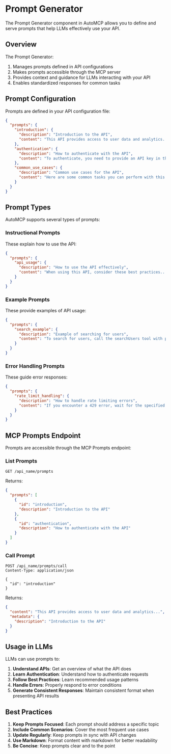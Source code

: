 # Prompt Generator

The Prompt Generator component in AutoMCP allows you to define and serve prompts that help LLMs effectively use your API.

## Overview

The Prompt Generator:

1. Manages prompts defined in API configurations
2. Makes prompts accessible through the MCP server
3. Provides context and guidance for LLMs interacting with your API
4. Enables standardized responses for common tasks

## Prompt Configuration

Prompts are defined in your API configuration file:

```json
{
  "prompts": {
    "introduction": {
      "description": "Introduction to the API",
      "content": "This API provides access to user data and analytics..."
    },
    "authentication": {
      "description": "How to authenticate with the API",
      "content": "To authenticate, you need to provide an API key in the Authorization header..."
    },
    "common_use_cases": {
      "description": "Common use cases for the API",
      "content": "Here are some common tasks you can perform with this API..."
    }
  }
}
```

## Prompt Types

AutoMCP supports several types of prompts:

### Instructional Prompts

These explain how to use the API:

```json
{
  "prompts": {
    "api_usage": {
      "description": "How to use the API effectively",
      "content": "When using this API, consider these best practices..."
    }
  }
}
```

### Example Prompts

These provide examples of API usage:

```json
{
  "prompts": {
    "search_example": {
      "description": "Example of searching for users",
      "content": "To search for users, call the searchUsers tool with parameters: { \"query\": \"john\", \"limit\": 10 }"
    }
  }
}
```

### Error Handling Prompts

These guide error responses:

```json
{
  "prompts": {
    "rate_limit_handling": {
      "description": "How to handle rate limiting errors",
      "content": "If you encounter a 429 error, wait for the specified time and try again..."
    }
  }
}
```

## MCP Prompts Endpoint

Prompts are accessible through the MCP Prompts endpoint:

### List Prompts

```http
GET /api_name/prompts
```

Returns:
```json
{
  "prompts": [
    {
      "id": "introduction",
      "description": "Introduction to the API"
    },
    {
      "id": "authentication",
      "description": "How to authenticate with the API"
    }
  ]
}
```

### Call Prompt

```http
POST /api_name/prompts/call
Content-Type: application/json

{
  "id": "introduction"
}
```

Returns:
```json
{
  "content": "This API provides access to user data and analytics...",
  "metadata": {
    "description": "Introduction to the API"
  }
}
```

## Usage in LLMs

LLMs can use prompts to:

1. **Understand APIs**: Get an overview of what the API does
2. **Learn Authentication**: Understand how to authenticate requests
3. **Follow Best Practices**: Learn recommended usage patterns
4. **Handle Errors**: Properly respond to error conditions
5. **Generate Consistent Responses**: Maintain consistent format when presenting API results

## Best Practices

1. **Keep Prompts Focused**: Each prompt should address a specific topic
2. **Include Common Scenarios**: Cover the most frequent use cases
3. **Update Regularly**: Keep prompts in sync with API changes
4. **Use Markdown**: Format content with markdown for better readability
5. **Be Concise**: Keep prompts clear and to the point 